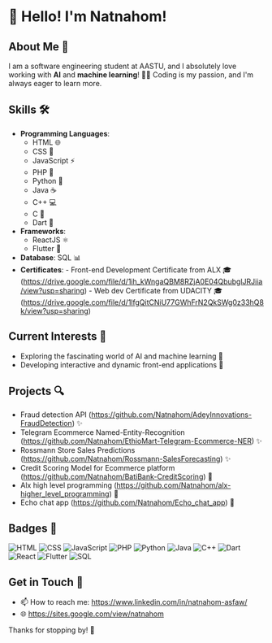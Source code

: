 # 👋 Hello! I'm Natnahom!

## About Me 🌟
I am a software engineering student at AASTU, and I absolutely love working with **AI** and **machine learning**! 🤖💡 Coding is my passion, and I'm always eager to learn more.

## Skills 🛠️
- **Programming Languages**: 
  - HTML 🌐
  - CSS 🎨
  - JavaScript ⚡
  - PHP 🐘
  - Python 🐍
  - Java ☕
  - C++ 💻
  - C 🔧
  - Dart 🥭
- **Frameworks**:
  - ReactJS ⚛️
  - Flutter 🦄
- **Database**: SQL 📊
- **Certificates**:
      - Front-end Development Certificate from ALX 🎓 (https://drive.google.com/file/d/1ih_kWngaQBM8RZjA0E04QbubglJRJiia/view?usp=sharing)
      - Web dev Certificate from UDACITY 🎓 (https://drive.google.com/file/d/1lfgQitCNiU77GWhFrN2QkSWg0z33hQ8k/view?usp=sharing)

## Current Interests 🚀
- Exploring the fascinating world of AI and machine learning 🤖
- Developing interactive and dynamic front-end applications 🌈

## Projects 🔍
- Fraud detection API (https://github.com/Natnahom/AdeyInnovations-FraudDetection) ✨
- Telegram Ecommerce Named-Entity-Recognition (https://github.com/Natnahom/EthioMart-Telegram-Ecommerce-NER) ✨
- Rossmann Store Sales Predictions (https://github.com/Natnahom/Rossmann-SalesForecasting) ✨
- Credit Scoring Model for Ecommerce platform (https://github.com/Natnahom/BatiBank-CreditScoring) 🌟
- Alx high level programming (https://github.com/Natnahom/alx-higher_level_programming) 🌟
- Echo chat app (https://github.com/Natnahom/Echo_chat_app) 🌟

## Badges 🏅
![HTML](https://img.shields.io/badge/HTML5-E34F26?style=flat-square&logo=html5&logoColor=white)
![CSS](https://img.shields.io/badge/CSS3-1572B6?style=flat-square&logo=css3&logoColor=white)
![JavaScript](https://img.shields.io/badge/JavaScript-F7DF1E?style=flat-square&logo=javascript&logoColor=black)
![PHP](https://img.shields.io/badge/PHP-777BB4?style=flat-square&logo=php&logoColor=white)
![Python](https://img.shields.io/badge/Python-3776AB?style=flat-square&logo=python&logoColor=white)
![Java](https://img.shields.io/badge/Java-007396?style=flat-square&logo=java&logoColor=white)
![C++](https://img.shields.io/badge/C%2B%2B-00599C?style=flat-square&logo=c%2B%2B&logoColor=white)
![Dart](https://img.shields.io/badge/Dart-00BFFF?style=flat-square&logo=dart&logoColor=white)
![React](https://img.shields.io/badge/React-61DAFB?style=flat-square&logo=react&logoColor=black)
![Flutter](https://img.shields.io/badge/Flutter-02569B?style=flat-square&logo=flutter&logoColor=white)
![SQL](https://img.shields.io/badge/SQL-4479A1?style=flat-square&logo=postgresql&logoColor=white)

## Get in Touch 💬
- 📫 How to reach me: https://www.linkedin.com/in/natnahom-asfaw/
- 🌐 https://sites.google.com/view/natnahom

Thanks for stopping by! 🎉
